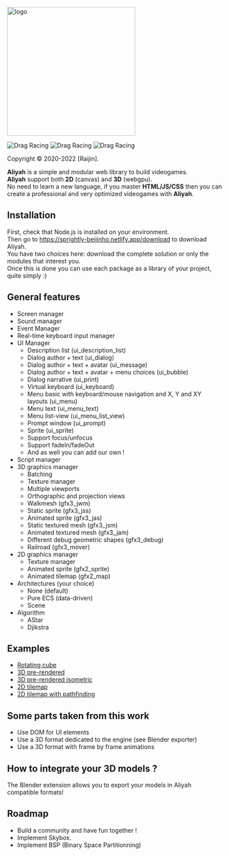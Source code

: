 <img src="https://sprightly-beijinho.netlify.app/assets/images/logo-9849da864a27064e12d65e3ceffb5488.jpg" alt="logo" width="300"/>

![Drag Racing](https://img.shields.io/badge/lang-javascript-f39f37) ![Drag Racing](https://img.shields.io/badge/npm-v1.0.1-blue) ![Drag Racing](https://img.shields.io/badge/release-v1.1.3-blue)

Copyright © 2020-2022 [Raijin].

**Aliyah** is a simple and modular web library to build videogames.    
**Aliyah** support both **2D** (canvas) and **3D** (webgpu).    
No need to learn a new language, if you master **HTML/JS/CSS** then you can create a professional and very optimized videogames with **Aliyah**.

## Installation
First, check that Node.js is installed on your environment.    
Then go to https://sprightly-beijinho.netlify.app/download to download Aliyah.    
You have two choices here: download the complete solution or only the modules that interest you.    
Once this is done you can use each package as a library of your project, quite simply :)

## General features
- Screen manager
- Sound manager
- Event Manager
- Real-time keyboard input manager
- UI Manager
    - Description list (ui_description_list)
    - Dialog author + text (ui_dialog)
    - Dialog author + text + avatar (ui_message)
    - Dialog author + text + avatar + menu choices (ui_bubble)
    - Dialog narrative (ui_print)
    - Virtual keyboard (ui_keyboard)
    - Menu basic with keyboard/mouse navigation and X, Y and XY layouts (ui_menu)
    - Menu text (ui_menu_text)
    - Menu list-view (ui_menu_list_view)
    - Prompt window (ui_prompt)
    - Sprite (ui_sprite)
    - Support focus/unfocus
    - Support fadeIn/fadeOut
    - And as well you can add our own !
- Script manager
- 3D graphics manager
    - Batching
    - Texture manager
    - Multiple viewports
    - Orthographic and projection views
    - Walkmesh (gfx3_jwm)
    - Static sprite (gfx3_jss)
    - Animated sprite (gfx3_jas)
    - Static textured mesh (gfx3_jsm)
    - Animated textured mesh (gfx3_jam)
    - Different debug geometric shapes (gfx3_debug)
    - Railroad (gfx3_mover)
- 2D graphics manager
    - Texture manager
    - Animated sprite (gfx2_sprite)
    - Animated tilemap (gfx2_map)
- Architectures (your choice)
    - None (default)
    - Pure ECS (data-driven)
    - Scene
- Algorithm
    - AStar
    - Djikstra

## Examples
- [Rotating cube](https://sprightly-beijinho.netlify.app/samples/rotating-cube/)
- [3D pre-rendered](https://sprightly-beijinho.netlify.app/samples/prerendered/)
- [3D pre-rendered isometric](https://sprightly-beijinho.netlify.app/samples/prerendered-isometric/)
- [2D tilemap](https://sprightly-beijinho.netlify.app/samples/tilemap/)
- [2D tilemap with pathfinding](https://sprightly-beijinho.netlify.app/samples/tilemap-pathfinding/)

## Some parts taken from this work
- Use DOM for UI elements
- Use a 3D format dedicated to the engine (see Blender exporter)
- Use a 3D format with frame by frame animations

## How to integrate your 3D models ?
The Blender extension allows you to export your models in Aliyah compatible formats!

## Roadmap
- Build a community and have fun together !
- Implement Skybox.
- Implement BSP (Binary Space Partitionning)